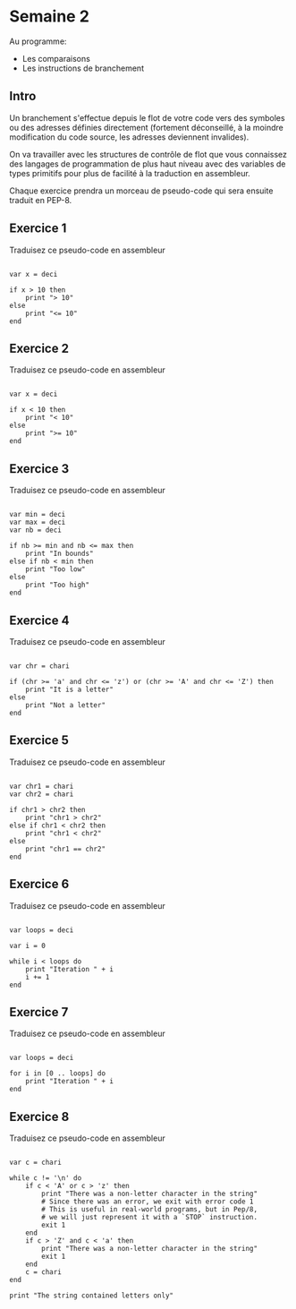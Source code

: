 # Semaine 2

Au programme:

* Les comparaisons
* Les instructions de branchement

## Intro

Un branchement s'effectue depuis le flot de votre code vers des symboles ou des adresses définies directement (fortement déconseillé, à la moindre modification du code source, les adresses deviennent invalides).

On va travailler avec les structures de contrôle de flot que vous connaissez des langages de programmation de plus haut niveau avec des variables de types primitifs pour plus de facilité à la traduction en assembleur.

Chaque exercice prendra un morceau de pseudo-code qui sera ensuite traduit en PEP-8.

## Exercice 1

Traduisez ce pseudo-code en assembleur

~~~nit

var x = deci

if x > 10 then
	print "> 10"
else
	print "<= 10"
end

~~~

## Exercice 2

Traduisez ce pseudo-code en assembleur

~~~nit

var x = deci

if x < 10 then
	print "< 10"
else
	print ">= 10"
end

~~~

## Exercice 3

Traduisez ce pseudo-code en assembleur

~~~nit

var min = deci
var max = deci
var nb = deci

if nb >= min and nb <= max then
	print "In bounds"
else if nb < min then
	print "Too low"
else
	print "Too high"
end

~~~

## Exercice 4

Traduisez ce pseudo-code en assembleur

~~~nit

var chr = chari

if (chr >= 'a' and chr <= 'z') or (chr >= 'A' and chr <= 'Z') then
	print "It is a letter"
else
	print "Not a letter"
end

~~~

## Exercice 5

Traduisez ce pseudo-code en assembleur

~~~nit

var chr1 = chari
var chr2 = chari

if chr1 > chr2 then
	print "chr1 > chr2"
else if chr1 < chr2 then
	print "chr1 < chr2"
else
	print "chr1 == chr2"
end

~~~

## Exercice 6

Traduisez ce pseudo-code en assembleur

~~~nit

var loops = deci

var i = 0

while i < loops do
	print "Iteration " + i
	i += 1
end

~~~

## Exercice 7

Traduisez ce pseudo-code en assembleur

~~~nit

var loops = deci

for i in [0 .. loops] do
	print "Iteration " + i
end

~~~

## Exercice 8

Traduisez ce pseudo-code en assembleur

~~~nit

var c = chari

while c != '\n' do
	if c < 'A' or c > 'z' then
		print "There was a non-letter character in the string"
		# Since there was an error, we exit with error code 1
		# This is useful in real-world programs, but in Pep/8,
		# we will just represent it with a `STOP` instruction.
		exit 1
	end
	if c > 'Z' and c < 'a' then
		print "There was a non-letter character in the string"
		exit 1
	end
	c = chari
end

print "The string contained letters only"

~~~
